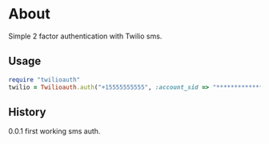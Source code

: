 About
=====

Simple 2 factor authentication with Twilio sms.

Usage
----------

``` ruby
require "twilioauth"
twilio = Twilioauth.auth("+15555555555", :account_sid => "*************", :auth_token => "****************")
```

History
----------


0.0.1 first working sms auth.